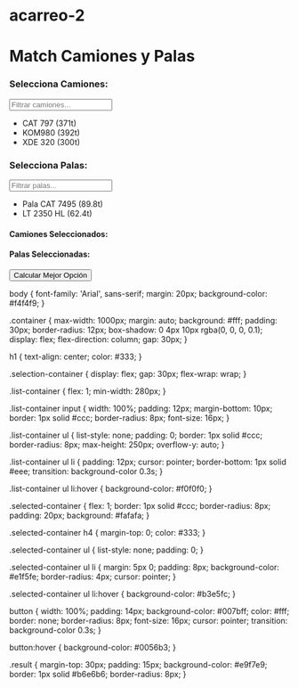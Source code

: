 # acarreo-2
<div class="container">
  <h1>Match Camiones y Palas</h1>
  <div class="selection-container">
    <div class="list-container">
      <h3>Selecciona Camiones:</h3>
      <input type="text" id="filterCamiones" placeholder="Filtrar camiones...">
      <ul id="camionList">
        <li data-name="CAT 797" data-capacidad="371" data-productividad="6.045">CAT 797 (371t)</li>
        <li data-name="KOM980" data-capacidad="392" data-productividad="6.045">KOM980 (392t)</li>
        <li data-name="XDE 320" data-capacidad="300" data-productividad="5.536">XDE 320 (300t)</li>
      </ul>
    </div>
    <div class="list-container">
      <h3>Selecciona Palas:</h3>
      <input type="text" id="filterPalas" placeholder="Filtrar palas...">
      <ul id="palaList">
        <li data-name="Pala CAT 7495" data-capacidad="89.8">Pala CAT 7495 (89.8t)</li>
        <li data-name="LT 2350 HL" data-capacidad="62.4">LT 2350 HL (62.4t)</li>
      </ul>
    </div>
    <div class="selected-container">
      <h4>Camiones Seleccionados:</h4>
      <ul id="selectedCamiones"></ul>
      <h4>Palas Seleccionadas:</h4>
      <ul id="selectedPalas"></ul>
    </div>
  </div>
  <button onclick="calcularMatch()">Calcular Mejor Opción</button>
  <div id="resultados" class="result" style="display: none;"></div>
  <canvas id="grafica" width="900" height="400"></canvas>
</div>

body {
  font-family: 'Arial', sans-serif;
  margin: 20px;
  background-color: #f4f4f9;
}

.container {
  max-width: 1000px;
  margin: auto;
  background: #fff;
  padding: 30px;
  border-radius: 12px;
  box-shadow: 0 4px 10px rgba(0, 0, 0, 0.1);
  display: flex;
  flex-direction: column;
  gap: 30px;
}

h1 {
  text-align: center;
  color: #333;
}

.selection-container {
  display: flex;
  gap: 30px;
  flex-wrap: wrap;
}

.list-container {
  flex: 1;
  min-width: 280px;
}

.list-container input {
  width: 100%;
  padding: 12px;
  margin-bottom: 10px;
  border: 1px solid #ccc;
  border-radius: 8px;
  font-size: 16px;
}

.list-container ul {
  list-style: none;
  padding: 0;
  border: 1px solid #ccc;
  border-radius: 8px;
  max-height: 250px;
  overflow-y: auto;
}

.list-container ul li {
  padding: 12px;
  cursor: pointer;
  border-bottom: 1px solid #eee;
  transition: background-color 0.3s;
}

.list-container ul li:hover {
  background-color: #f0f0f0;
}

.selected-container {
  flex: 1;
  border: 1px solid #ccc;
  border-radius: 8px;
  padding: 20px;
  background: #fafafa;
}

.selected-container h4 {
  margin-top: 0;
  color: #333;
}

.selected-container ul {
  list-style: none;
  padding: 0;
}

.selected-container ul li {
  margin: 5px 0;
  padding: 8px;
  background-color: #e1f5fe;
  border-radius: 4px;
  cursor: pointer;
}

.selected-container ul li:hover {
  background-color: #b3e5fc;
}

button {
  width: 100%;
  padding: 14px;
  background-color: #007bff;
  color: #fff;
  border: none;
  border-radius: 8px;
  font-size: 16px;
  cursor: pointer;
  transition: background-color 0.3s;
}

button:hover {
  background-color: #0056b3;
}

.result {
  margin-top: 30px;
  padding: 15px;
  background-color: #e9f7e9;
  border: 1px solid #b6e6b6;
  border-radius: 8px;
}

